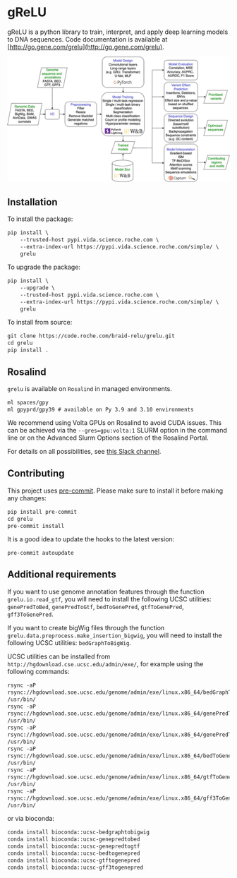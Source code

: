 # gReLU

gReLU is a python library to train, interpret, and apply deep learning models to DNA sequences. Code documentation is available at [http://go.gene.com/grelu](http://go.gene.com/grelu).

![Flowchart](media/flowchart.jpg)

## Installation

To install the package:

```shell
pip install \
    --trusted-host pypi.vida.science.roche.com \
    --extra-index-url https://pypi.vida.science.roche.com/simple/ \
    grelu
```

To upgrade the package:


```shell
pip install \
    --upgrade \
    --trusted-host pypi.vida.science.roche.com \
    --extra-index-url https://pypi.vida.science.roche.com/simple/ \
    grelu
```

To install from source:

```shell
git clone https://code.roche.com/braid-relu/grelu.git
cd grelu
pip install .
```

## Rosalind

`grelu` is available on `Rosalind` in managed environments.

```shell
ml spaces/gpy
ml gpyprd/gpy39 # available on Py 3.9 and 3.10 environments
```

We recommend using Volta GPUs on Rosalind to avoid CUDA issues. This can be achieved via the `--gres=gpu:volta:1` SLURM option in the command line or on the Advanced Slurm Options section of the Rosalind Portal.

For details on all possibilities, see [this Slack channel](https://gred.slack.com/archives/tool-grelu).

## Contributing

This project uses [pre-commit](https://pre-commit.com/). Please make sure to install it before making any changes:

```shell
pip install pre-commit
cd grelu
pre-commit install
```

It is a good idea to update the hooks to the latest version:

```shell
pre-commit autoupdate
```

## Additional requirements

If you want to use genome annotation features through the function `grelu.io.read_gtf`, you will need to install the following UCSC utilities: `genePredToBed`, `genePredToGtf`, `bedToGenePred`, `gtfToGenePred`, `gff3ToGenePred`.

If you want to create bigWig files through the function `grelu.data.preprocess.make_insertion_bigwig`, you will need to install the following UCSC utilities: `bedGraphToBigWig`.

UCSC utilities can be installed from `http://hgdownload.cse.ucsc.edu/admin/exe/`, for example using the following commands:

```shell
rsync -aP rsync://hgdownload.soe.ucsc.edu/genome/admin/exe/linux.x86_64/bedGraphToBigWig /usr/bin/
rsync -aP rsync://hgdownload.soe.ucsc.edu/genome/admin/exe/linux.x86_64/genePredToBed /usr/bin/
rsync -aP rsync://hgdownload.soe.ucsc.edu/genome/admin/exe/linux.x86_64/genePredToGtf /usr/bin/
rsync -aP rsync://hgdownload.soe.ucsc.edu/genome/admin/exe/linux.x86_64/bedToGenePred /usr/bin/
rsync -aP rsync://hgdownload.soe.ucsc.edu/genome/admin/exe/linux.x86_64/gtfToGenePred /usr/bin/
rsync -aP rsync://hgdownload.soe.ucsc.edu/genome/admin/exe/linux.x86_64/gff3ToGenePred /usr/bin/
```

or via bioconda:

```shell
conda install bioconda::ucsc-bedgraphtobigwig
conda install bioconda::ucsc-genepredtobed
conda install bioconda::ucsc-genepredtogtf
conda install bioconda::ucsc-bedtogenepred
conda install bioconda::ucsc-gtftogenepred
conda install bioconda::ucsc-gff3togenepred
```
